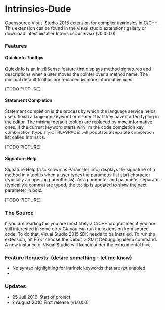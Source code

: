 # Intrinsics-Dude
Opensource Visual Studio 2015 extension for compiler instrinsics in C/C++. This extension can be found in the visual studio extensions gallery or download latest installer IntrinsicsDude.vsix (v0.0.0.0)

### Features

#### Quickinfo Tooltips
QuickInfo is an IntelliSense feature that displays method signatures and descriptions when a user moves the pointer over a method name. The minimal default tooltips are replaced by more informative ones. 

[TODO PICTURE]

#### Statement Completion
Statement completion is the process by which the language service helps users finish a language keyword or element that they have started typing in the editor. The minimal default tooltips are replaced by more informative ones. If the current keyword starts with _m the code completion key combination (typically CTRL+SPACE) will populate a separate completion list called Intrinsics.

[TODO PICTURE]

#### Signature Help

Signature Help (also known as Parameter Info) displays the signature of a method in a tooltip when a user types the parameter list start character (typically an opening parenthesis). As a parameter and parameter separator (typically a comma) are typed, the tooltip is updated to show the next parameter in bold.

[TODO PICTURE]

### The Source

If you are reading this you are most likely a C/C++ programmer, if you are still interested in some dirty C# you can run the extension from source code. To do that, Visual Studio 2015 SDK needs to be installed. To run the extension, hit F5 or choose the Debug > Start Debugging menu command. A new instance of Visual Studio will launch under the experimental hive.

### Feature Requests: (desire something - let me know)
* No syntax highlighting for intrinsic keywords that are not enabled.
* 

### Updates
* 25 Juli 2016: Start of project
* ? August 2016: First release (v1.0.0.0)
